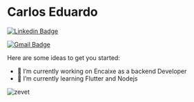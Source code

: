 # Carlos Eduardo
[![Linkedin Badge](https://img.shields.io/badge/-LinkedIn-blue?style=flat-square&logo=Linkedin&logoColor=white&linkhttps://www.linkedin.com/in/caeduob/)](https://www.linkedin.com/in/caeduob/)

[![Gmail Badge](https://img.shields.io/badge/-Gmail-c14438?style=flat-square&logo=Gmail&logoColor=white&link=mailto:carloseduardo057@gmail.com)](mailto:carlosseduardo057@gmail.com)

Here are some ideas to get you started:

- 🔭 I’m currently working on Encaixe as a backend Developer
- 🌱 I’m currently learning Flutter and Nodejs

<img src="https://github-readme-stats.vercel.app/api?username=zevet&show_icons=true" alt="zevet"/> 
